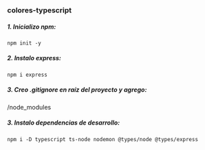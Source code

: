 ### colores-typescript

##### 1. Inicializo npm:

`npm init -y`

##### 2. Instalo express:

`npm i express`

##### 3. Creo .gitignore en raíz del proyecto y agrego:

/node_modules

##### 3. Instalo dependencias de desarrollo:

`npm i -D typescript ts-node nodemon @types/node @types/express`